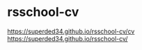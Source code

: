 # rsschool-cv

https://superded34.github.io/rsschool-cv/cv https://superded34.github.io/rsschool-cv/